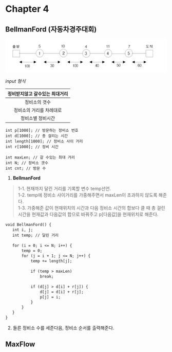 # Chapter 4

## BellmanFord (자동차경주대회)
![정비소](https://github.com/mollusca/Algorithm2/blob/master/IMG/RepairShop.PNG)

_input 형식_

|정비받지않고 갈수있는 최대거리|
|:----:|
|정비소의 갯수|
|정비소의 거리를 차례대로|
|정비소별 정비시간|

```
int p[1000]; // 방문하는 정비소 번호
int d[1000]; // 총 걸리는 시간
int length[1000]; // 정비소 사이 거리
int r[1000]; // 정비 시간

int maxLen; // 갈 수있는 최대 거리
int N; // 정비소 갯수
int cnt; // 방문 수
```
1. __BellmanFord__  
 > 1-1. 현재까지 달린 거리를 기록할 변수 temp선언.  
 > 1-2. temp에 정비소 사이거리를 가중해주면서 maxLen이 초과하지 않도록 해준다.  
 > 1-3. 가중해준 값이 현재위치의 시간과 다음 정비소 시간의 합보다 클 때 총 걸린시간을 현재값과 다음값의 합으로 바꿔주고 p[다음값]을 현재위치로 해준다.  
 ```
 void BellmanFord() {
	int i, j;
	int temp; // 달린 거리
	
	for (i = 0; i <= N; i++) {
		temp = 0;
		for (j = i + 1; j <= N; j++) {
			temp += length[j];

			if (temp > maxLen)
				break;
			
			if (d[j] > d[i] + r[j]) {
				d[j] = d[i] + r[j];
				p[j] = i;
			}
		}
	}
}
 ```
2. 들른 정비소 수를 세준다음, 정비소 순서를 출력해준다.  


## MaxFlow
